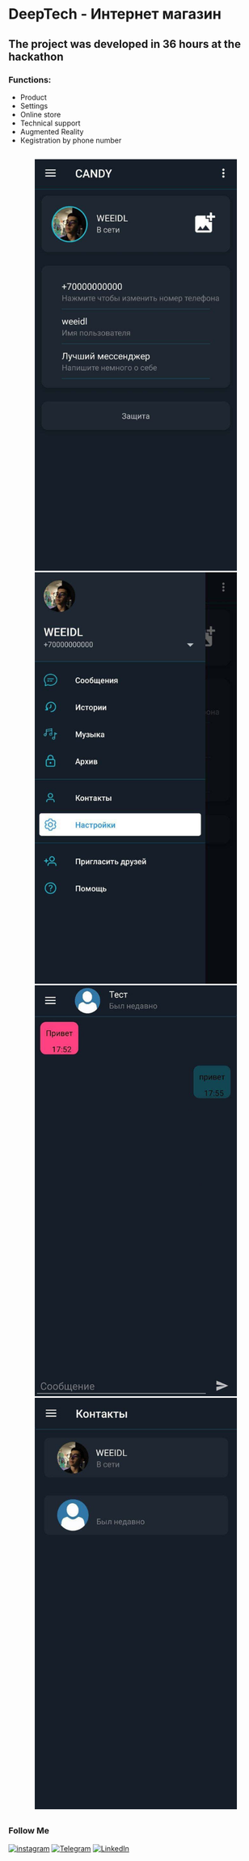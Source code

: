 # DeepTech - Интернет магазин

## The project was developed in 36 hours at the hackathon

### Functions:
+ Product
+ Settings
+ Online store
+ Technical support
+ Augmented Reality
+ Кegistration by phone number


##
<p align="center">
  <img src="https://github.com/weeidl/Candy/blob/main/assets/candy_1.jpg" width="400" title="weeidl">
  <img src="https://github.com/weeidl/Candy/blob/main/assets/candy_2.jpg" width="400" title="weeidl">
  <img src="https://github.com/weeidl/Candy/blob/main/assets/candy_3.jpg" width="400" title="weeidl">
  <img src="https://github.com/weeidl/Candy/blob/main/assets/candy_4.jpg" width="400" title="weeidl">
</p>

##

### Follow Me
[![instagram](https://img.shields.io/badge/-instagram-05151e?style=for-the-badge&logo=instagram)](https://www.instagram.com/weeidl/)
[![Telegram](https://img.shields.io/badge/-Telegram-05151e?style=for-the-badge&logo=Telegram)](https://t.me/weeidl)
[![LinkedIn](https://img.shields.io/badge/-LinkedIn-05151e?style=for-the-badge&logo=LinkedIn)](https://www.linkedin.com/in/weeidl/)
